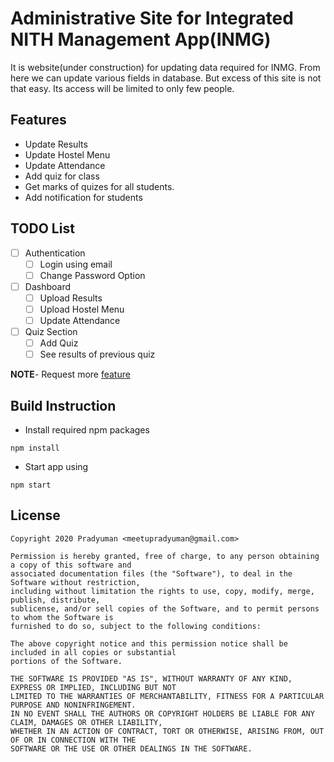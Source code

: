 # Administrative Site for Integrated NITH Management App(INMG)
It is website(under construction) for updating data required for INMG. From here we can update various fields in database. But excess of this site is not that easy. Its access will be limited to only few people.

## Features
* Update Results
* Update Hostel Menu
* Update Attendance
* Add quiz for class
* Get marks of quizes for all students.
* Add notification for students

## TODO List
- [ ] Authentication
  - [ ] Login using email
  - [ ] Change Password Option

- [ ] Dashboard
  - [ ] Upload Results
  - [ ] Upload Hostel Menu
  - [ ] Update Attendance
  
- [ ] Quiz Section
  - [ ] Add Quiz
  - [ ] See results of previous quiz
  
**NOTE**- Request more [feature](https://github.com/legendary-acp/admin-integrated-nith-management-app/issues/new?labels=enhancement&template=feature_request.md) 
  
## Build Instruction
* Install required npm packages 

```npm install```

* Start app using 

```npm start``` 

## License

```
Copyright 2020 Pradyuman <meetupradyuman@gmail.com>

Permission is hereby granted, free of charge, to any person obtaining a copy of this software and
associated documentation files (the "Software"), to deal in the Software without restriction, 
including without limitation the rights to use, copy, modify, merge, publish, distribute, 
sublicense, and/or sell copies of the Software, and to permit persons to whom the Software is 
furnished to do so, subject to the following conditions:

The above copyright notice and this permission notice shall be included in all copies or substantial
portions of the Software.

THE SOFTWARE IS PROVIDED "AS IS", WITHOUT WARRANTY OF ANY KIND, EXPRESS OR IMPLIED, INCLUDING BUT NOT
LIMITED TO THE WARRANTIES OF MERCHANTABILITY, FITNESS FOR A PARTICULAR PURPOSE AND NONINFRINGEMENT. 
IN NO EVENT SHALL THE AUTHORS OR COPYRIGHT HOLDERS BE LIABLE FOR ANY CLAIM, DAMAGES OR OTHER LIABILITY, 
WHETHER IN AN ACTION OF CONTRACT, TORT OR OTHERWISE, ARISING FROM, OUT OF OR IN CONNECTION WITH THE 
SOFTWARE OR THE USE OR OTHER DEALINGS IN THE SOFTWARE.
```

